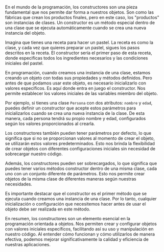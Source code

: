 En el mundo de la programación, los constructores son una pieza fundamental que nos permite dar forma a nuestros objetos. Son como las fábricas que crean los productos finales, pero en este caso, los "productos" son instancias de clases. Un constructor es un método especial dentro de una clase que se ejecuta automáticamente cuando se crea una nueva instancia del objeto.

Imagina que tienes una receta para hacer un pastel. La receta es como la clase, y cada vez que quieres preparar un pastel, sigues los pasos descritos en la receta. El constructor sería el primer paso de esta receta, donde especificas todos los ingredientes necesarios y las condiciones iniciales del pastel.

En programación, cuando creamos una instancia de una clase, estamos creando un objeto con todas sus propiedades y métodos definidos. Pero antes de que podamos usar este objeto, es necesario inicializarlo con valores específicos. Es aquí donde entra en juego el constructor. Nos permite establecer los valores iniciales de las variables miembro del objeto.

Por ejemplo, si tienes una clase `Persona` con dos atributos: `nombre` y `edad`, puedes definir un constructor que acepte estos parámetros para inicializarlos cuando se crea una nueva instancia de la clase. De esta manera, cada persona tendrá su propio nombre y edad, configurados según los valores proporcionados al crearla.

Los constructores también pueden tener parámetros por defecto, lo que significa que si no se proporcionan valores al momento de crear el objeto, se utilizarán estos valores predeterminados. Esto nos brinda la flexibilidad de crear objetos con diferentes configuraciones iniciales sin necesidad de sobrecargar nuestro código.

Además, los constructores pueden ser sobrecargados, lo que significa que puedes tener varios métodos constructor dentro de una misma clase, cada uno con un conjunto diferente de parámetros. Esto nos permite crear objetos de la misma clase de diferentes maneras según nuestras necesidades.

Es importante destacar que el constructor es el primer método que se ejecuta cuando creamos una instancia de una clase. Por lo tanto, cualquier inicialización o configuración que necesitemos hacer antes de usar el objeto debe ser realizada en este método.

En resumen, los constructores son un elemento esencial en la programación orientada a objetos. Nos permiten crear y configurar objetos con valores iniciales específicos, facilitando así su uso y manipulación en nuestro código. Al entender cómo funcionan y cómo utilizarlos de manera efectiva, podemos mejorar significativamente la calidad y eficiencia de nuestras aplicaciones.
